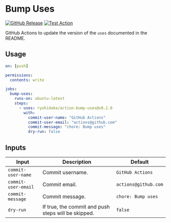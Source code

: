 # Bump Uses

[![GitHub Release](https://img.shields.io/github/v/release/ryohidaka/action-bump-uses)](https://github.com/ryohidaka/action-bump-uses/releases/)
[![Test Action](https://github.com/ryohidaka/action-bump-uses/actions/workflows/test.yml/badge.svg)](https://github.com/ryohidaka/action-bump-uses/actions/workflows/test.yml)

GitHub Actions to update the version of the `uses` documented in the README.

## Usage

```yml
on: [push]

permissions:
  contents: write

jobs:
  bump-uses:
    runs-on: ubuntu-latest
    steps:
      - uses: ryohidaka/action-bump-uses@v0.2.0
        with:
          commit-user-name: "GitHub Actions"
          commit-user-email: "actions@github.com"
          commit-message: "chore: Bump uses"
          dry-run: false
```

## Inputs

| Input               | Description                                         | Default              |
| ------------------- | --------------------------------------------------- | -------------------- |
| `commit-user-name`  | Commit username.                                    | `GitHub Actions`     |
| `commit-user-email` | Commit email.                                       | `actions@github.com` |
| `commit-message`    | Commit message.                                     | `chore: Bump uses`   |
| `dry-run`           | If true, the commit and push steps will be skipped. | `false`              |
